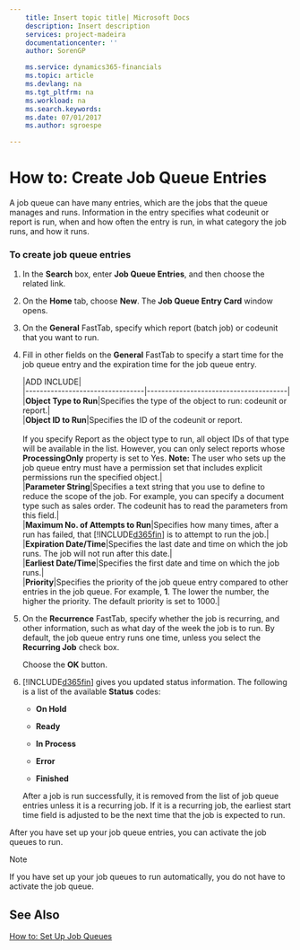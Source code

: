 ```yaml
---
    title: Insert topic title| Microsoft Docs
    description: Insert description
    services: project-madeira
    documentationcenter: ''
    author: SorenGP

    ms.service: dynamics365-financials
    ms.topic: article
    ms.devlang: na
    ms.tgt_pltfrm: na
    ms.workload: na
    ms.search.keywords:
    ms.date: 07/01/2017
    ms.author: sgroespe

---
```

# How to: Create Job Queue Entries
A job queue can have many entries, which are the jobs that the queue manages and runs. Information in the entry specifies what codeunit or report is run, when and how often the entry is run, in what category the job runs, and how it runs.  
  
### To create job queue entries  
  
1.  In the **Search** box, enter **Job Queue Entries**, and then choose the related link.  
  
2.  On the **Home** tab, choose **New**. The **Job Queue Entry Card** window opens.  
  
3.  On the **General** FastTab, specify which report \(batch job\) or codeunit that you want to run.  
  
4.  Fill in other fields on the **General** FastTab to specify a start time for the job queue entry and the expiration time for the job queue entry.  
  
    |ADD INCLUDE<!--[!INCLUDE[bp_tablefield](../../includes/bp_tabledescription_md.md)]-->|  
    |---------------------------------|---------------------------------------|  
    |**Object Type to Run**|Specifies the type of the object to run: codeunit or report.|  
    |**Object ID to Run**|Specifies the ID of the codeunit or report.<br /><br /> If you specify Report as the object type to run, all object IDs of that type will be available in the list. However, you can only select reports whose **ProcessingOnly** property is set to Yes. **Note:**  The user who sets up the job queue entry must have a permission set that includes explicit permissions run the specified object.|  
    |**Parameter String**|Specifies a text string that you use to define to reduce the scope of the job. For example, you can specify a document type such as sales order. The codeunit has to read the parameters from this field.|  
    |**Maximum No. of Attempts to Run**|Specifies how many times, after a run has failed, that [!INCLUDE[d365fin](includes/d365fin_md.md)] is to attempt to run the job.|  
    |**Expiration Date\/Time**|Specifies the last date and time on which the job runs. The job will not run after this date.|  
    |**Earliest Date\/Time**|Specifies the first date and time on which the job runs.|  
    |**Priority**|Specifies the priority of the job queue entry compared to other entries in the job queue. For example, **1**. The lower the number, the higher the priority. The default priority is set to 1000.|  
  
5.  On the **Recurrence** FastTab, specify whether the job is recurring, and other information, such as what day of the week the job is to run. By default, the job queue entry runs one time, unless you select the **Recurring Job** check box.  
  
     Choose the **OK** button.  
  
6.  [!INCLUDE[d365fin](includes/d365fin_md.md)] gives you updated status information. The following is a list of the available **Status** codes:  
  
    -   **On Hold**  
  
    -   **Ready**  
  
    -   **In Process**  
  
    -   **Error**  
  
    -   **Finished**  
  
     After a job is run successfully, it is removed from the list of job queue entries unless it is a recurring job. If it is a recurring job, the earliest start time field is adjusted to be the next time that the job is expected to run.  
  
 After you have set up your job queue entries, you can activate the job queues to run.  
  
> [!NOTE]  
>  If you have set up your job queues to run automatically, you do not have to activate the job queue.  
  
## See Also  
 [How to: Set Up Job Queues](../how-to-set-up-job-queues.md)